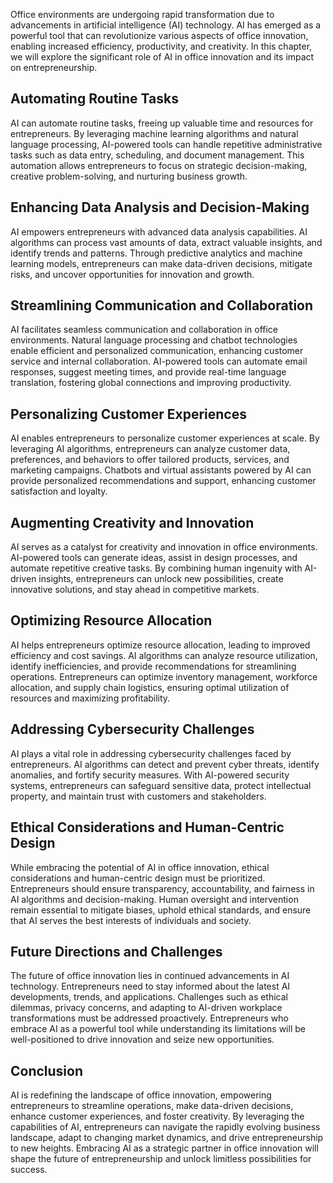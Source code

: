 
Office environments are undergoing rapid transformation due to advancements in artificial intelligence (AI) technology. AI has emerged as a powerful tool that can revolutionize various aspects of office innovation, enabling increased efficiency, productivity, and creativity. In this chapter, we will explore the significant role of AI in office innovation and its impact on entrepreneurship.

## Automating Routine Tasks

AI can automate routine tasks, freeing up valuable time and resources for entrepreneurs. By leveraging machine learning algorithms and natural language processing, AI-powered tools can handle repetitive administrative tasks such as data entry, scheduling, and document management. This automation allows entrepreneurs to focus on strategic decision-making, creative problem-solving, and nurturing business growth.

## Enhancing Data Analysis and Decision-Making

AI empowers entrepreneurs with advanced data analysis capabilities. AI algorithms can process vast amounts of data, extract valuable insights, and identify trends and patterns. Through predictive analytics and machine learning models, entrepreneurs can make data-driven decisions, mitigate risks, and uncover opportunities for innovation and growth.

## Streamlining Communication and Collaboration

AI facilitates seamless communication and collaboration in office environments. Natural language processing and chatbot technologies enable efficient and personalized communication, enhancing customer service and internal collaboration. AI-powered tools can automate email responses, suggest meeting times, and provide real-time language translation, fostering global connections and improving productivity.

## Personalizing Customer Experiences

AI enables entrepreneurs to personalize customer experiences at scale. By leveraging AI algorithms, entrepreneurs can analyze customer data, preferences, and behaviors to offer tailored products, services, and marketing campaigns. Chatbots and virtual assistants powered by AI can provide personalized recommendations and support, enhancing customer satisfaction and loyalty.

## Augmenting Creativity and Innovation

AI serves as a catalyst for creativity and innovation in office environments. AI-powered tools can generate ideas, assist in design processes, and automate repetitive creative tasks. By combining human ingenuity with AI-driven insights, entrepreneurs can unlock new possibilities, create innovative solutions, and stay ahead in competitive markets.

## Optimizing Resource Allocation

AI helps entrepreneurs optimize resource allocation, leading to improved efficiency and cost savings. AI algorithms can analyze resource utilization, identify inefficiencies, and provide recommendations for streamlining operations. Entrepreneurs can optimize inventory management, workforce allocation, and supply chain logistics, ensuring optimal utilization of resources and maximizing profitability.

## Addressing Cybersecurity Challenges

AI plays a vital role in addressing cybersecurity challenges faced by entrepreneurs. AI algorithms can detect and prevent cyber threats, identify anomalies, and fortify security measures. With AI-powered security systems, entrepreneurs can safeguard sensitive data, protect intellectual property, and maintain trust with customers and stakeholders.

## Ethical Considerations and Human-Centric Design

While embracing the potential of AI in office innovation, ethical considerations and human-centric design must be prioritized. Entrepreneurs should ensure transparency, accountability, and fairness in AI algorithms and decision-making. Human oversight and intervention remain essential to mitigate biases, uphold ethical standards, and ensure that AI serves the best interests of individuals and society.

## Future Directions and Challenges

The future of office innovation lies in continued advancements in AI technology. Entrepreneurs need to stay informed about the latest AI developments, trends, and applications. Challenges such as ethical dilemmas, privacy concerns, and adapting to AI-driven workplace transformations must be addressed proactively. Entrepreneurs who embrace AI as a powerful tool while understanding its limitations will be well-positioned to drive innovation and seize new opportunities.

## Conclusion

AI is redefining the landscape of office innovation, empowering entrepreneurs to streamline operations, make data-driven decisions, enhance customer experiences, and foster creativity. By leveraging the capabilities of AI, entrepreneurs can navigate the rapidly evolving business landscape, adapt to changing market dynamics, and drive entrepreneurship to new heights. Embracing AI as a strategic partner in office innovation will shape the future of entrepreneurship and unlock limitless possibilities for success.
